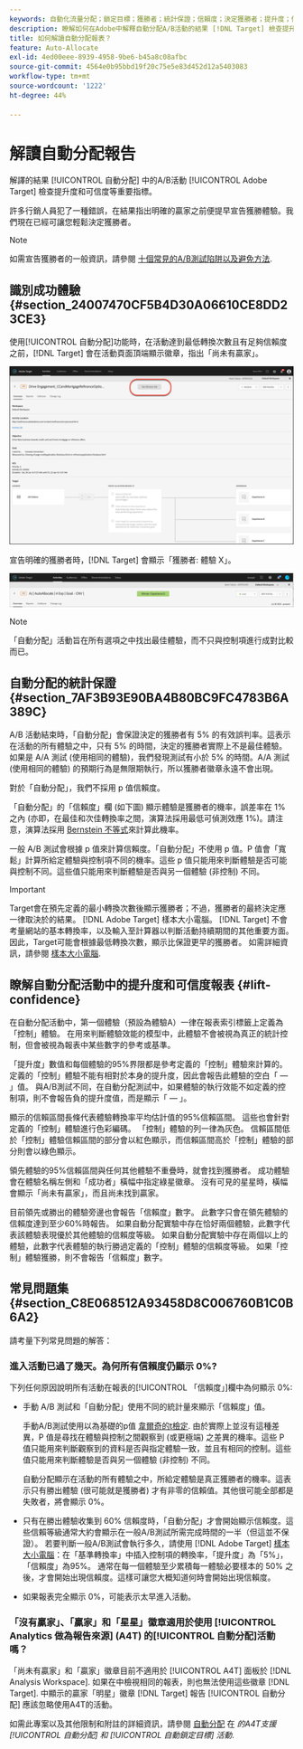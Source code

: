 ```yaml
---
keywords: 自動化流量分配；鎖定目標；獲勝者；統計保證；信賴度；決定獲勝者；提升度；信賴度；預設；預設體驗；自動分配；自動分配
description: 瞭解如何在Adobe中解釋自動分配A/B活動的結果 [!DNL Target] 檢查提升度和可信度等重要指標。
title: 如何解讀自動分配報表？
feature: Auto-Allocate
exl-id: 4ed00eee-8939-4958-9be6-b45a8c08afbc
source-git-commit: 4564e0b95bbd19f20c75e5e83d452d12a5403083
workflow-type: tm+mt
source-wordcount: '1222'
ht-degree: 44%

---
```


# 解讀自動分配報告

解譯的結果 [!UICONTROL 自動分配] 中的A/B活動 [!UICONTROL Adobe Target] 檢查提升度和可信度等重要指標。

許多行銷人員犯了一種錯誤，在結果指出明確的贏家之前便提早宣告獲勝體驗。我們現在已經可讓您輕鬆決定獲勝者。

>[!NOTE]
>
>如需宣告獲勝者的一般資訊，請參閱 [十個常見的A/B測試陷阱以及避免方法](/help/main/c-activities/t-test-ab/common-ab-testing-pitfalls.md).

## 識別成功體驗 {#section_24007470CF5B4D30A06610CE8DD23CE3}

使用[!UICONTROL 自動分配]功能時，在活動達到最低轉換次數且有足夠信賴度之前，[!DNL Target] 會在活動頁面頂端顯示徽章，指出「尚未有贏家」。

![無贏家徽章](/help/main/c-activities/automated-traffic-allocation/assets/no-winner.png)

宣告明確的獲勝者時，[!DNL Target] 會顯示「獲勝者: 體驗 X」。

![獲勝者影像](assets/winner.png)

>[!NOTE]
>
>「自動分配」活動旨在所有選項之中找出最佳體驗，而不只與控制項進行成對比較而已。

## 自動分配的統計保證 {#section_7AF3B93E90BA4B80BC9FC4783B6A389C}

A/B 活動結束時，「自動分配」會保證決定的獲勝者有 5% 的有效誤判率。這表示在活動的所有體驗之中，只有 5% 的時間，決定的獲勝者實際上不是最佳體驗。如果是 A/A 測試 (使用相同的體驗)，我們發現測試有小於 5% 的時間。A/A 測試 (使用相同的體驗) 的預期行為是無限期執行，所以獲勝者徽章永遠不會出現。

對於「自動分配」，我們不採用 p 值信賴度。

「自動分配」的「信賴度」欄 (如下圖) 顯示體驗是獲勝者的機率，誤差率在 1% 之內 (亦即，在最佳和次佳轉換率之間，演算法採用最低可偵測效應 1%)。請注意，演算法採用 [Bernstein 不等式](https://en.wikipedia.org/wiki/Bernstein_inequalities_%28probability_theory%29)來計算此機率。

一般 A/B 測試會根據 p 值來計算信賴度。「自動分配」不使用 p 值。P 值會「寬鬆」計算所給定體驗與控制項不同的機率。這些 p 值只能用來判斷體驗是否可能與控制不同。這些值只能用來判斷體驗是否與另一個體驗 (非控制) 不同。

>[!IMPORTANT]
>
>Target會在預先定義的最小轉換次數後顯示獲勝者；不過，獲勝者的最終決定應一律取決於的結果。 [!DNL Adobe Target] 樣本大小電腦。 [!DNL Target] 不會考量網站的基本轉換率，以及輸入至計算器以判斷活動持續期間的其他重要方面。 因此，Target可能會根據最低轉換次數，顯示比保證更早的獲勝者。 如需詳細資訊，請參閱 [樣本大小電腦](/help/main/c-activities/t-test-ab/sample-size-determination.md#section_6B8725BD704C4AFE939EF2A6B6E834E6).

## 瞭解自動分配活動中的提升度和可信度報表 {#lift-confidence}

在自動分配活動中，第一個體驗（預設為體驗A）一律在報表索引標籤上定義為「控制」體驗。 在用來判斷體驗效能的模型中，此體驗不會被視為真正的統計控制，但會被視為報表中某些數字的參考或基準。

「提升度」數值和每個體驗的95%界限都是參考定義的「控制」體驗來計算的。 定義的「控制」體驗不能有相對於本身的提升度，因此會報告此體驗的空白「 — 」值。 與A/B測試不同，在自動分配測試中，如果體驗的執行效能不如定義的控制項，則不會報告負的提升度值，而是顯示「 — 」。

顯示的信賴區間長條代表體驗轉換率平均估計值的95%信賴區間。 這些也會針對定義的「控制」體驗進行色彩編碼。 「控制」體驗的列一律為灰色。 信賴區間低於「控制」體驗信賴區間的部分會以紅色顯示，而信賴區間高於「控制」體驗的部分則會以綠色顯示。

領先體驗的95%信賴區間與任何其他體驗不重疊時，就會找到獲勝者。 成功體驗會在體驗名稱左側和「成功者」橫幅中指定綠星徽章。 沒有可見的星星時，橫幅會顯示「尚未有贏家」，而且尚未找到贏家。

目前領先或勝出的體驗旁邊也會報告「信賴度」數字。 此數字只會在領先體驗的信賴度達到至少60%時報告。 如果自動分配實驗中存在恰好兩個體驗，此數字代表該體驗表現優於其他體驗的信賴度等級。 如果自動分配實驗中存在兩個以上的體驗，此數字代表體驗的執行勝過定義的「控制」體驗的信賴度等級。 如果「控制」體驗獲勝，則不會報告「信賴度」數字。

## 常見問題集 {#section_C8E068512A93458D8C006760B1C0B6A2}

請考量下列常見問題的解答：

### 進入活動已過了幾天。為何所有信賴度仍顯示 0%?

下列任何原因說明所有活動在報表的[!UICONTROL 「信賴度」]欄中為何顯示 0%:

* 手動 A/B 測試和「自動分配」使用不同的統計量來顯示「信賴度」值。

   手動A/B測試使用以為基礎的p值 [韋爾奇的t檢定](https://en.wikipedia.org/wiki/Welch%27s_t-test). 由於實際上並沒有這種差異，P 值是尋找在體驗與控制之間觀察到 (或更極端) 之差異的機率。這些 P 值只能用來判斷觀察到的資料是否與指定體驗一致，並且有相同的控制。這些值只能用來判斷體驗是否與另一個體驗 (非控制) 不同。

   自動分配顯示在活動的所有體驗之中，所給定體驗是真正獲勝者的機率。這表示只有勝出體驗 (很可能就是獲勝者) 才有非零的信賴值。其他很可能全部都是失敗者，將會顯示 0%。

* 只有在勝出體驗收集到 60% 信賴度時，「自動分配」才會開始顯示信賴度。這些信賴等級通常大約會顯示在一般A/B測試所需完成時間的一半（但這並不保證）。 若要判斷一般A/B測試會執行多久，請使用 [!DNL Adobe Target] [樣本大小電腦](/help/main/c-activities/t-test-ab/sample-size-determination.md#section_6B8725BD704C4AFE939EF2A6B6E834E6)：在「基準轉換率」中插入控制項的轉換率，「提升度」為「5%」，「信賴度」為95%。 通常在每一個體驗至少累積每一體驗必要樣本的 50% 之後，才會開始出現信賴度。這樣可讓您大概知道何時會開始出現信賴度。

* 如果報表完全顯示 0%，可能表示太早進入活動。

### 「沒有贏家」、「贏家」和「星星」徽章適用於使用 [!UICONTROL Analytics 做為報告來源] (A4T) 的[!UICONTROL 自動分配]活動嗎？

「尚未有贏家」和「贏家」徽章目前不適用於 [!UICONTROL A4T] 面板於 [!DNL Analysis Workspace]. 如果在中檢視相同的報表，則也無法使用這些徽章 [!DNL Target]. 中顯示的贏家「明星」徽章 [!DNL Target] 報告 [!UICONTROL 自動分配] 應該忽略使用A4T的活動。

如需此專案以及其他限制和附註的詳細資訊，請參閱 [自動分配](/help/main/c-integrating-target-with-mac/a4t/a4t-at-aa.md#aa) 在 *的A4T支援 [!UICONTROL 自動分配] 和 [!UICONTROL 自動鎖定目標] 活動*.


